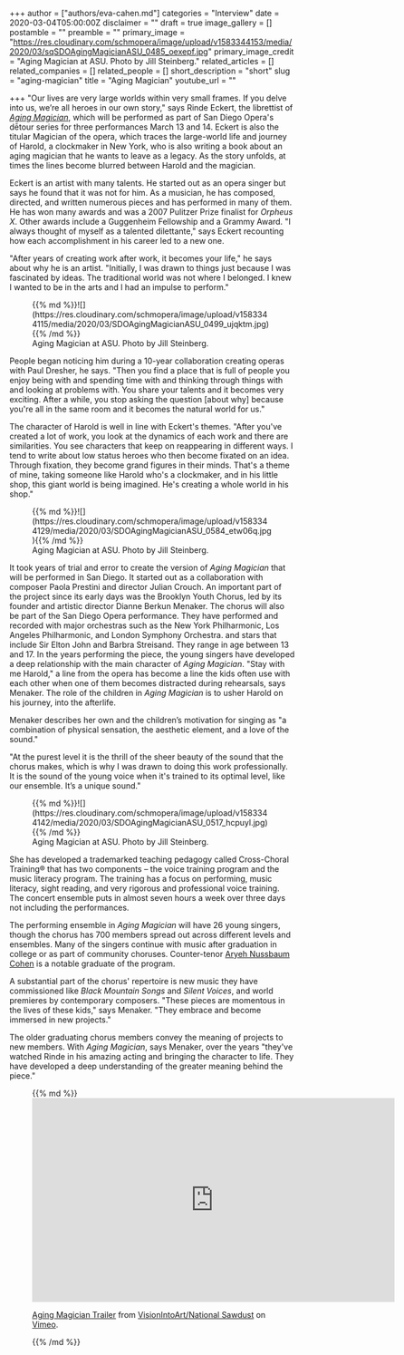 +++
author = ["authors/eva-cahen.md"]
categories = "Interview"
date = 2020-03-04T05:00:00Z
disclaimer = ""
draft = true
image_gallery = []
postamble = ""
preamble = ""
primary_image = "https://res.cloudinary.com/schmopera/image/upload/v1583344153/media/2020/03/sqSDOAgingMagicianASU_0485_oexepf.jpg"
primary_image_credit = "Aging Magician at ASU. Photo by Jill Steinberg."
related_articles = []
related_companies = []
related_people = []
short_description = "short"
slug = "aging-magician"
title = "Aging Magician"
youtube_url = ""

+++
"Our lives are very large worlds within very small frames. If you delve into us, we’re all heroes in our own story," says Rinde Eckert, the librettist of [_Aging Magician_](https://www.sdopera.org/season/2019-2020-season/aging-magician), which will be performed as part of San Diego Opera's dētour series for three performances March 13 and 14. Eckert is also the titular Magician of the opera, which traces the large-world life and journey of Harold, a clockmaker in New York, who is also writing a book about an aging magician that he wants to leave as a legacy. As the story unfolds, at times the lines become blurred between Harold and the magician.

Eckert is an artist with many talents. He started out as an opera singer but says he found that it was not for him. As a musician, he has composed, directed, and written numerous pieces and has performed in many of them. He has won many awards and was a 2007 Pulitzer Prize finalist for _Orpheus X_.  Other awards include a Guggenheim Fellowship and a Grammy Award. "I always thought of myself as a talented dilettante," says Eckert recounting how each accomplishment in his career led to a new one.  

"After years of creating work after work, it becomes your life," he says about why he is an artist. "Initially, I was drawn to things just because I was fascinated by ideas. The traditional world was not where I belonged. I knew I wanted to be in the arts and I had an impulse to perform." 

<figure data-type="image">{{% md %}}![](https://res.cloudinary.com/schmopera/image/upload/v1583344115/media/2020/03/SDOAgingMagicianASU_0499_ujqktm.jpg){{% /md %}}

<figcaption>Aging Magician at ASU. Photo by Jill Steinberg.</figcaption>  
</figure>

People began noticing him during a 10-year collaboration creating operas with Paul Dresher, he says. "Then you find a place that is full of people you enjoy being with and spending time with and thinking through things with and looking at problems with. You share your talents and it becomes very exciting. After a while, you stop asking the question \[about why\] because you're all in the same room and it becomes the natural world for us."

The character of Harold is well in line with Eckert's themes. "After you've created a lot of work, you look at the dynamics of each work and there are similarities. You see characters that keep on reappearing in different ways. I tend to write about low status heroes who then become fixated on an idea. Through fixation, they become grand figures in their minds. That's a theme of mine, taking someone like Harold who's a clockmaker, and in his little shop, this giant world is being imagined. He's creating a whole world in his shop."

<figure data-type="image">{{% md %}}![](https://res.cloudinary.com/schmopera/image/upload/v1583344129/media/2020/03/SDOAgingMagicianASU_0584_etw06q.jpg){{% /md %}}

<figcaption>Aging Magician at ASU. Photo by Jill Steinberg.</figcaption>  
</figure>

It took years of trial and error to create the version of _Aging Magician_ that will be performed in San Diego. It started out as a collaboration with composer Paola Prestini and director Julian Crouch. An important part of the project since its early days was the Brooklyn Youth Chorus, led by its founder and artistic director Dianne Berkun Menaker. The chorus will also be part of the San Diego Opera performance. They have performed and recorded with major orchestras such as the New York Philharmonic, Los Angeles Philharmonic, and London Symphony Orchestra. and stars that include Sir Elton John and Barbra Streisand. They range in age between 13 and 17. In the years performing the piece, the young singers have developed a deep relationship with the main character of _Aging Magician_. "Stay with me Harold," a line from the opera has become a line the kids often use with each other when one of them becomes distracted during rehearsals, says Menaker. The role of the children in _Aging Magician_ is to usher Harold on his journey, into the afterlife.

Menaker describes her own and the children’s motivation for singing as "a combination of physical sensation, the aesthetic element, and a love of the sound."

"At the purest level it is the thrill of the sheer beauty of the sound that the chorus makes, which is why I was drawn to doing this work professionally. It is the sound of the young voice when it's trained to its optimal level, like our ensemble. It’s a unique sound."

<figure data-type="image">{{% md %}}![](https://res.cloudinary.com/schmopera/image/upload/v1583344142/media/2020/03/SDOAgingMagicianASU_0517_hcpuyl.jpg){{% /md %}}

<figcaption>Aging Magician at ASU. Photo by Jill Steinberg.</figcaption>  
</figure>

She has developed a trademarked teaching pedagogy called Cross-Choral Training® that has two components – the voice training program and the music literacy program. The training has a focus on performing, music literacy, sight reading, and very rigorous and professional voice training. The concert ensemble puts in almost seven hours a week over three days not including the performances. 

The performing ensemble in _Aging Magician_ will have 26 young singers, though the chorus has 700 members spread out across different levels and ensembles. Many of the singers continue with music after graduation in college or as part of community choruses. Counter-tenor [Aryeh Nussbaum Cohen](/scene/people/aryeh-nussbaum-cohen/) is a notable graduate of the program.

A substantial part of the chorus' repertoire is new music they have commissioned like _Black Mountain Songs_ and _Silent Voices_, and world premieres by contemporary composers. "These pieces are momentous in the lives of these kids," says Menaker. "They embrace and become immersed in new projects."

The older graduating chorus members convey the meaning of projects to new members. With _Aging Magician_, says Menaker, over the years "they've watched Rinde in his amazing acting and bringing the character to life. They have developed a deep understanding of the greater meaning behind the piece."

<figure data-type="video">{{% md %}}<iframe src="https://player.vimeo.com/video/105039525?title=0&byline=0&portrait=0" width="640" height="360" frameborder="0" allow="autoplay; fullscreen" allowfullscreen></iframe>

<p><a href="https://vimeo.com/105039525">Aging Magician Trailer</a> from <a href="https://vimeo.com/visionintoart">VisionIntoArt/National Sawdust</a> on <a href="https://vimeo.com">Vimeo</a>.</p>{{% /md %}}

<figcaption></figcaption>  
</figure>